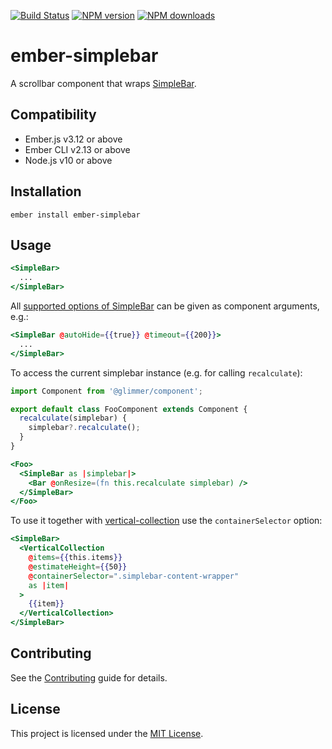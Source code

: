 
<a href="http://travis-ci.com/fpauser/ember-simplebar"><img src="https://travis-ci.com/fpauser/ember-simplebar.svg?branch=master" alt="Build Status"></a>
<a href="https://npmjs.org/package/ember-simplebar"><img alt="NPM version" src="https://img.shields.io/npm/v/ember-simplebar.svg?style=flat-square" /></a>
<a href="https://npmjs.org/package/ember-simplebar"><img alt="NPM downloads" src="https://img.shields.io/npm/dm/ember-simplebar.svg?style=flat-square"></a>

ember-simplebar
==============================================================================

A scrollbar component that wraps [SimpleBar](https://github.com/Grsmto/simplebar).



Compatibility
------------------------------------------------------------------------------

* Ember.js v3.12 or above
* Ember CLI v2.13 or above
* Node.js v10 or above


Installation
------------------------------------------------------------------------------

```
ember install ember-simplebar
```


Usage
------------------------------------------------------------------------------

```hbs
<SimpleBar>
  ...
</SimpleBar>
```

All [supported options of SimpleBar](https://github.com/Grsmto/simplebar/blob/master/packages/simplebar/README.md#options) can be given as component arguments, e.g.:

```hbs
<SimpleBar @autoHide={{true}} @timeout={{200}}>
  ...
</SimpleBar>
```

To access the current simplebar instance (e.g. for calling `recalculate`):

```js
import Component from '@glimmer/component';

export default class FooComponent extends Component {
  recalculate(simplebar) {
    simplebar?.recalculate();
  }
}
```

```hbs
<Foo>
  <SimpleBar as |simplebar|>
    <Bar @onResize=(fn this.recalculate simplebar) />
  </SimpleBar>
</Foo>
```


To use it together with [vertical-collection](https://github.com/html-next/vertical-collection) use the `containerSelector` option:

```hbs
<SimpleBar>
  <VerticalCollection 
    @items={{this.items}}
    @estimateHeight={{50}}
    @containerSelector=".simplebar-content-wrapper"
    as |item|
  >
    {{item}}
  </VerticalCollection>
</SimpleBar>
```


Contributing
------------------------------------------------------------------------------

See the [Contributing](CONTRIBUTING.md) guide for details.


License
------------------------------------------------------------------------------

This project is licensed under the [MIT License](LICENSE.md).
